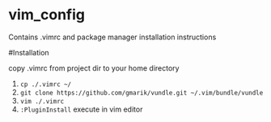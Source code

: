vim_config
==========

Contains .vimrc and package manager installation instructions

#Installation

copy .vimrc from project dir to your home directory

1. ```cp ./.vimrc ~/```
2. ```git clone https://github.com/gmarik/vundle.git ~/.vim/bundle/vundle```
3. ```vim ./.vimrc```
4. ```:PluginInstall``` execute in vim editor
